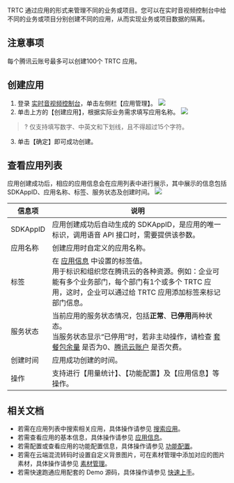 TRTC 通过应用的形式来管理不同的业务或项目。您可以在实时音视频控制台中给不同的业务或项目分别创建不同的应用，从而实现业务或项目数据的隔离。

## 注意事项
每个腾讯云账号最多可以创建100个 TRTC 应用。 

## 创建应用
1. 登录 [实时音视频控制台](https://console.cloud.tencent.com/trtc)，单击左侧栏【应用管理】。
![](https://main.qcloudimg.com/raw/ee125318641e0016ea0bae0d6951a2e3.png)
2. 单击上方的【创建应用】，根据实际业务需求填写应用名称。
![](https://main.qcloudimg.com/raw/4b65679f0b045b660f11d18b799f5de8.png)
> ? 仅支持填写数字、中英文和下划线，且不得超过15个字符。
3. 单击【确定】即可成功创建。


## 查看应用列表
应用创建成功后，相应的应用信息会在应用列表中进行展示，其中展示的信息包括 SDKAppID、应用名称、标签、服务状态及创建时间。
![](https://main.qcloudimg.com/raw/617da5aea2eaa92a75c043f8d1e3b1d3.png)

| 信息项  | 说明  |
| ---------------------- | ---------------------- |
| SDKAppID | 应用创建成功后自动生成的 SDKAppID，是应用的唯一标识，调用语音 API 接口时，需要提供该参数。 |
| 应用名称 | 创建应用时自定义的应用名称。 |
| 标签 | 在 [应用信息](https://cloud.tencent.com/document/product/647/50767) 中设置的标签值。<br/>用于标识和组织您在腾讯云的各种资源。例如：企业可能有多个业务部门，每个部门有1个或多个 TRTC 应用，这时，企业可以通过给 TRTC 应用添加标签来标记部门信息。 |
| 服务状态 | 当前应用的服务状态情况，包括**正常**、**已停用**两种状态。<br/>当服务状态显示“已停用”时，若非主动操作，请检查 [套餐包余量](https://console.cloud.tencent.com/trtc/package) 是否为0、[腾讯云账户](https://console.cloud.tencent.com/expense/overview) 是否欠费。 |
| 创建时间 | 应用成功创建的时间。                                         |
| 操作 | 支持进行【用量统计】、【功能配置】及【应用信息】等操作。     |



## 相关文档
- 若需在应用列表中搜索相关应用，具体操作请参见 [搜索应用](https://cloud.tencent.com/document/product/647/50771)。
- 若需查看应用的基本信息，具体操作请参见 [应用信息](https://cloud.tencent.com/document/product/647/50767)。
- 若需配置或查看应用的功能配置信息，具体操作请参见 [功能配置](https://cloud.tencent.com/document/product/647/50768)。
- 若需在云端混流转码时设置自定义背景图片，可在素材管理中添加对应的图片素材，具体操作请参见 [素材管理](https://cloud.tencent.com/document/product/647/50769)。
- 若需快速跑通应用配套的 Demo 源码，具体操作请参见 [快速上手](https://cloud.tencent.com/document/product/647/50772)。
